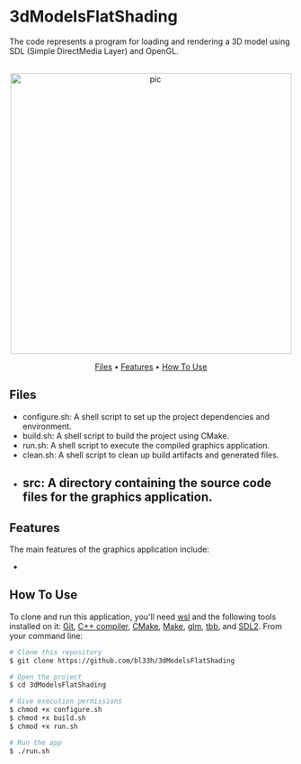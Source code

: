 # 3dModelsFlatShading
The code represents a program for loading and rendering a 3D model using SDL (Simple DirectMedia Layer) and OpenGL.

<p align="center">
  <br>
  <img src="https://media3.giphy.com/media/v1.Y2lkPTc5MGI3NjExbDZ4bWZyNjZucjlsYnN5amRndGtuejJvaDN5Mmpsbm5sMjdjNDJheSZlcD12MV9pbnRlcm5hbF9naWZfYnlfaWQmY3Q9Zw/k6pTwJ5WerJqYjKLWd/giphy.gif" alt="pic" width="500">
  <br>
</p>

<p align="center" >
  <a href="#Files">Files</a> •
  <a href="#Features">Features</a> •
  <a href="#how-to-use">How To Use</a> 
</p>

## Files

- configure.sh: A shell script to set up the project dependencies and environment.
- build.sh: A shell script to build the project using CMake.
- run.sh: A shell script to execute the compiled graphics application.
- clean.sh: A shell script to clean up build artifacts and generated files.
- src: A directory containing the source code files for the graphics application.
  - 

## Features
The main features of the graphics application include:

- 

## How To Use
To clone and run this application, you'll need [wsl](https://learn.microsoft.com/en-us/windows/wsl/install) and the following tools installed on it: [Git](https://git-scm.com), [C++ compiler](https://www.fdi.ucm.es/profesor/luis/fp/devtools/mingw.html), [CMake](https://cmake.org/download/), [Make](https://linuxhint.com/install-make-ubuntu/), [glm](https://sourceforge.net/projects/glm.mirror/), [tbb](https://www.intel.com/content/www/us/en/developer/tools/oneapi/onetbb.html), and [SDL2](https://www.oreilly.com/library/view/rust-programming-by/9781788390637/386c15eb-41b2-41b4-bd65-154a750a58d8.xhtml). From your command line:

```bash
# Clone this repository
$ git clone https://github.com/bl33h/3dModelsFlatShading

# Open the project
$ cd 3dModelsFlatShading

# Give execution permissions
$ chmod +x configure.sh
$ chmod +x build.sh
$ chmod +x run.sh

# Run the app
$ ./run.sh
```
